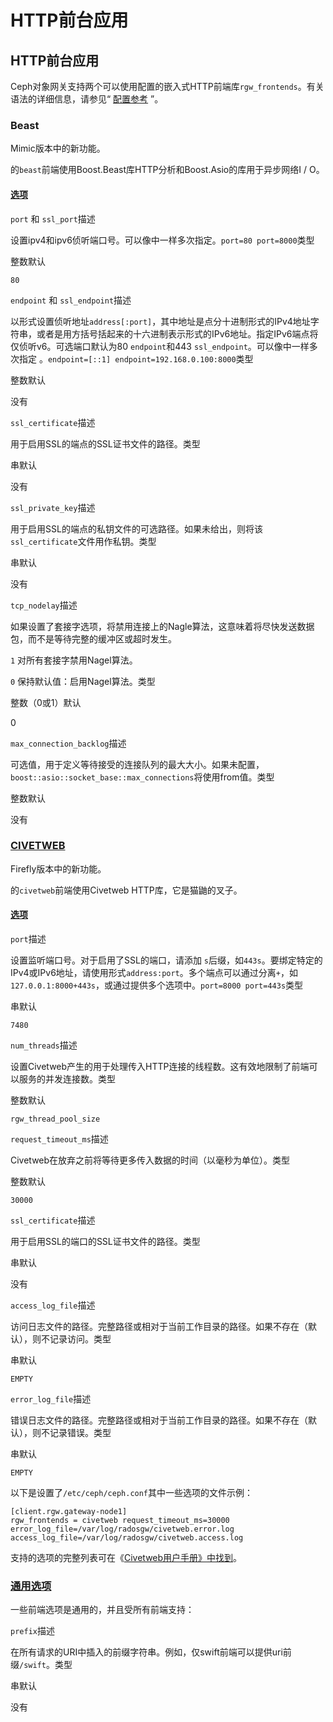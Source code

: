 # HTTP前台应用

## HTTP前台应用

Ceph对象网关支持两个可以使用配置的嵌入式HTTP前端库`rgw_frontends`。有关 语法的详细信息，请参见“ [配置参考](https://docs.ceph.com/docs/nautilus/radosgw/config-ref) ”。

### Beast

Mimic版本中的新功能。

的`beast`前端使用Boost.Beast库HTTP分析和Boost.Asio的库用于异步网络I / O。

#### [选项](https://docs.ceph.com/docs/nautilus/radosgw/frontends/#id4)

`port` 和 `ssl_port`描述

设置ipv4和ipv6侦听端口号。可以像中一样多次指定。`port=80 port=8000`类型

整数默认

`80`

`endpoint` 和 `ssl_endpoint`描述

以形式设置侦听地址`address[:port]`，其中地址是点分十进制形式的IPv4地址字符串，或者是用方括号括起来的十六进制表示形式的IPv6地址。指定IPv6端点将仅侦听v6。可选端口默认为80 `endpoint`和443 `ssl_endpoint`。可以像中一样多次指定 。`endpoint=[::1] endpoint=192.168.0.100:8000`类型

整数默认

没有

`ssl_certificate`描述

用于启用SSL的端点的SSL证书文件的路径。类型

串默认

没有

`ssl_private_key`描述

用于启用SSL的端点的私钥文件的可选路径。如果未给出，则将该`ssl_certificate`文件用作私钥。类型

串默认

没有

`tcp_nodelay`描述

如果设置了套接字选项，将禁用连接上的Nagle算法，这意味着将尽快发送数据包，而不是等待完整的缓冲区或超时发生。

`1` 对所有套接字禁用Nagel算法。

`0` 保持默认值：启用Nagel算法。类型

整数（0或1）默认

0

`max_connection_backlog`描述

可选值，用于定义等待接受的连接队列的最大大小。如果未配置，`boost::asio::socket_base::max_connections`将使用from值。类型

整数默认

没有

### [CIVETWEB ](https://docs.ceph.com/docs/nautilus/radosgw/frontends/#id5)

Firefly版本中的新功能。

的`civetweb`前端使用Civetweb HTTP库，它是猫鼬的叉子。

#### [选项](https://docs.ceph.com/docs/nautilus/radosgw/frontends/#id6)

`port`描述

设置监听端口号。对于启用了SSL的端口，请添加 `s`后缀，如`443s`。要绑定特定的IPv4或IPv6地址，请使用形式`address:port`。多个端点可以通过分离`+`，如`127.0.0.1:8000+443s`，或通过提供多个选项中。`port=8000 port=443s`类型

串默认

`7480`

`num_threads`描述

设置Civetweb产生的用于处理传入HTTP连接的线程数。这有效地限制了前端可以服务的并发连接数。类型

整数默认

`rgw_thread_pool_size`

`request_timeout_ms`描述

Civetweb在放弃之前将等待更多传入数据的时间（以毫秒为单位）。类型

整数默认

`30000`

`ssl_certificate`描述

用于启用SSL的端口的SSL证书文件的路径。类型

串默认

没有

`access_log_file`描述

访问日志文件的路径。完整路径或相对于当前工作目录的路径。如果不存在（默认），则不记录访问。类型

串默认

`EMPTY`

`error_log_file`描述

错误日志文件的路径。完整路径或相对于当前工作目录的路径。如果不存在（默认），则不记录错误。类型

串默认

`EMPTY`

以下是设置了`/etc/ceph/ceph.conf`其中一些选项的文件示例：

```text
[client.rgw.gateway-node1]
rgw_frontends = civetweb request_timeout_ms=30000 error_log_file=/var/log/radosgw/civetweb.error.log access_log_file=/var/log/radosgw/civetweb.access.log
```

支持的选项的完整列表可在《[Civetweb用户手册》中找到](https://civetweb.github.io/civetweb/UserManual.html)。

### [通用选项](https://docs.ceph.com/docs/nautilus/radosgw/frontends/#id7)

一些前端选项是通用的，并且受所有前端支持：

`prefix`描述

在所有请求的URI中插入的前缀字符串。例如，仅swift前端可以提供uri前缀`/swift`。类型

串默认

没有

